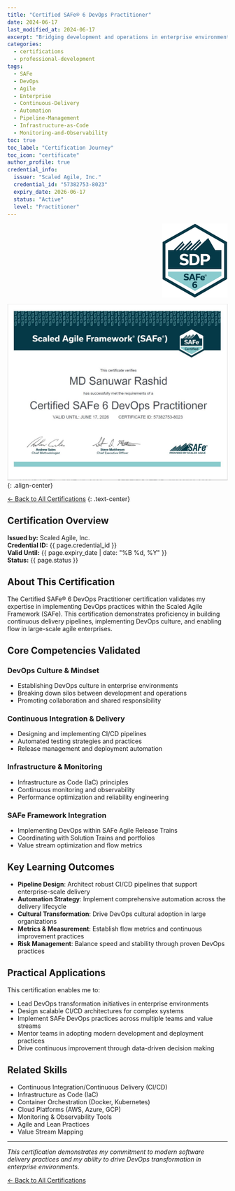 ```yaml
---
title: "Certified SAFe® 6 DevOps Practitioner"
date: 2024-06-17
last_modified_at: 2024-06-17
excerpt: "Bridging development and operations in enterprise environments requires deep understanding of continuous delivery pipelines, automation, and cultural transformation. My SAFe® 6 DevOps Practitioner certification validates expertise in implementing DevOps practices within the Scaled Agile Framework for seamless value delivery."
categories:
  - certifications
  - professional-development
tags:
  - SAFe
  - DevOps
  - Agile
  - Enterprise
  - Continuous-Delivery
  - Automation
  - Pipeline-Management
  - Infrastructure-as-Code
  - Monitoring-and-Observability
toc: true
toc_label: "Certification Journey"
toc_icon: "certificate"
author_profile: true
credential_info:
  issuer: "Scaled Agile, Inc."
  credential_id: "57382753-8023"
  expiry_date: 2026-06-17
  status: "Active"
  level: "Practitioner"
---
```


<img src="/assets/badges/safe-devops-practitioner.png" alt="Certified SAFe® 6 DevOps Practitioner Badge" style="float: right; max-width: 150px; margin: 0 0 1em 1em;">

![SAFe DevOps Certificate](/assets/certificates/safe-devops-certificate.jpg)
{: .align-center}

[← Back to All Certifications](/certifications/)
{: .text-center}

## Certification Overview

**Issued by:** Scaled Agile, Inc.  
**Credential ID:** {{ page.credential_id }}  
**Valid Until:** {{ page.expiry_date | date: "%B %d, %Y" }}  
**Status:** {{ page.status }}

## About This Certification

The Certified SAFe® 6 DevOps Practitioner certification validates my expertise in implementing DevOps practices within the Scaled Agile Framework (SAFe). This certification demonstrates proficiency in building continuous delivery pipelines, implementing DevOps culture, and enabling flow in large-scale agile enterprises.

## Core Competencies Validated

### DevOps Culture & Mindset
- Establishing DevOps culture in enterprise environments
- Breaking down silos between development and operations
- Promoting collaboration and shared responsibility

### Continuous Integration & Delivery
- Designing and implementing CI/CD pipelines
- Automated testing strategies and practices
- Release management and deployment automation

### Infrastructure & Monitoring
- Infrastructure as Code (IaC) principles
- Continuous monitoring and observability
- Performance optimization and reliability engineering

### SAFe Framework Integration
- Implementing DevOps within SAFe Agile Release Trains
- Coordinating with Solution Trains and portfolios
- Value stream optimization and flow metrics

## Key Learning Outcomes

- **Pipeline Design**: Architect robust CI/CD pipelines that support enterprise-scale delivery
- **Automation Strategy**: Implement comprehensive automation across the delivery lifecycle
- **Cultural Transformation**: Drive DevOps cultural adoption in large organizations
- **Metrics & Measurement**: Establish flow metrics and continuous improvement practices
- **Risk Management**: Balance speed and stability through proven DevOps practices

## Practical Applications

This certification enables me to:
- Lead DevOps transformation initiatives in enterprise environments
- Design scalable CI/CD architectures for complex systems
- Implement SAFe DevOps practices across multiple teams and value streams
- Mentor teams in adopting modern development and deployment practices
- Drive continuous improvement through data-driven decision making


## Related Skills

- Continuous Integration/Continuous Delivery (CI/CD)
- Infrastructure as Code (IaC)
- Container Orchestration (Docker, Kubernetes)
- Cloud Platforms (AWS, Azure, GCP)
- Monitoring & Observability Tools
- Agile and Lean Practices
- Value Stream Mapping

---

*This certification demonstrates my commitment to modern software delivery practices and my ability to drive DevOps transformation in enterprise environments.*

[← Back to All Certifications](/certifications/)
